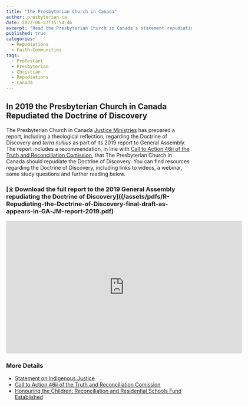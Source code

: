 ```yaml
---
title: "The Presbyterian Church in Canada"
author: presbyterian-ca
date: 2022-06-27T15:54:46
excerpt: "Read the Presbyterian Church in Canada's statement repudiating the Doctrine of Discovery."
published: true
categories:
  - Repudiations
  - Faith-Communities
tags:
  - Protestant
  - Presbyterian
  - Christian
  - Repudiations
  - Canada
---
```

## In 2019 the Presbyterian Church in Canada Repudiated the Doctrine of Discovery

The Presbyterian Church in Canada [Justice Ministries](https://presbyterian.ca/justice/) has prepared a report, including a theological reflection, regarding the Doctrine of Discovery and _terra nullius_ as part of its 2019 report to General Assembly. The report includes a recommendation, in line with [Call to Action 46ii of the Truth and Reconciliation Comission](https://presbyterian.ca/healing/trc-calls-to-action/), that The Presbyterian Church in Canada should repudiate the Doctrine of Discovery. You can find resources regarding the Doctrine of Discovery, including links to videos, a webinar, some study questions and further reading below.

### [⤓ Download the full report to the 2019 General Assembly repudiating the Doctrine of Discovery]((/assets/pdfs/R-Repudiating-the-Doctrine-of-Discovery-final-draft-as-appears-in-GA-JM-report-2019.pdf)


<iframe width="640" height="360" src="https://www.youtube.com/embed/43udB7rR7Qg" frameborder="0" allowfullscreen></iframe>

### More Details
* [Statement on Indigenous Justice](https://presbyterian.ca/justice/social-action/indigenous-justice/)
* [Call to Action 46ii of the Truth and Reconciliation Comission](https://presbyterian.ca/healing/trc-calls-to-action/)
* [Honouring the Children: Reconciliation and Residential Schools Fund Established](https://presbyterian.ca/2021/07/02/honouring-the-children-fund/)
